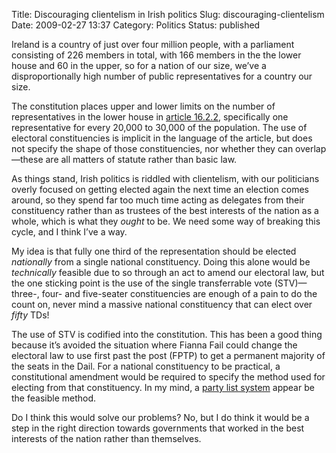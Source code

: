 Title: Discouraging clientelism in Irish politics
Slug: discouraging-clientelism
Date: 2009-02-27 13:37
Category: Politics
Status: published

Ireland is a country of just over four million people, with a parliament consisting of 226 members in total, with 166 members in the the lower house and 60 in the upper, so for a nation of our size, we’ve a disproportionally high number of public representatives for a country our size.

The constitution places upper and lower limits on the number of representatives in the lower house in [article 16.2.2](http://www.irishstatutebook.ie/eli/cons/en#part4), specifically one representative for every 20,000 to 30,000 of the population. The use of electoral constituencies is implicit in the language of the article, but does not specify the shape of those constituencies, nor whether they can overlap—these are all matters of statute rather than basic law.

As things stand, Irish politics is riddled with clientelism, with our politicians overly focused on getting elected again the next time an election comes around, so they spend far too much time acting as delegates from their constituency rather than as trustees of the best interests of the nation as a whole, which is what they _ought_ to be. We need some way of breaking this cycle, and I think I’ve a way.

My idea is that fully one third of the representation should be elected _nationally_ from a single national constituency. Doing this alone would be _technically_ feasible due to so through an act to amend our electoral law, but the one sticking point is the use of the single transferrable vote (STV)—three-, four- and five-seater constituencies are enough of a pain to do the count on, never mind a massive national constituency that can elect over _fifty_ TDs!

The use of STV is codified into the constitution. This has been a good thing because it’s avoided the situation where Fianna Fail could change the electoral law to use first past the post (FPTP) to get a permanent majority of the seats in the Dail. For a national constituency to be practical, a constitutional amendment would be required to specify the method used for electing from that constituency. In my mind, a [party list system](http://en.wikipedia.org/wiki/Party-list_proportional_representation) appear be the feasible method.

Do I think this would solve our problems? No, but I do think it would be a step in the right direction towards governments that worked in the best interests of the nation rather than themselves.
